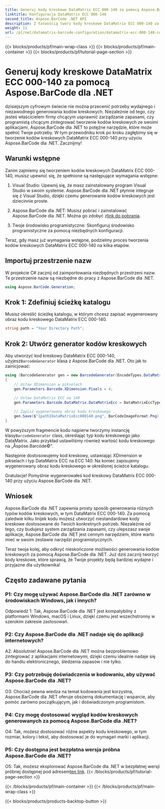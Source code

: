 ```yaml
---
title: Generuj kody kreskowe DataMatrix ECC 000-140 za pomocą Aspose.BarCode dla .NET
linktitle: Konfiguracja DataMatrix ECC 000-140
second_title: Aspose.BarCode .NET API
description: Z łatwością twórz kody kreskowe DataMatrix ECC 000-140 za pomocą Aspose.BarCode dla .NET. Zwiększ efektywność zarządzania zapasami i nie tylko.
weight: 11
url: /pl/net/datamatrix-barcode-configuration/datamatrix-ecc-000-140-configuration/
---
```


{{< blocks/products/pf/main-wrap-class >}}
{{< blocks/products/pf/main-container >}}
{{< blocks/products/pf/tutorial-page-section >}}

# Generuj kody kreskowe DataMatrix ECC 000-140 za pomocą Aspose.BarCode dla .NET

dzisiejszym cyfrowym świecie nie można przecenić potrzeby wydajnego i niezawodnego generowania kodów kreskowych. Niezależnie od tego, czy jesteś właścicielem firmy chcącym usprawnić zarządzanie zapasami, czy programistą chcącym zintegrować tworzenie kodów kreskowych ze swoimi aplikacjami, Aspose.BarCode dla .NET to potężne narzędzie, które może spełnić Twoje potrzeby. W tym przewodniku krok po kroku zagłębimy się w tworzenie kodów kreskowych DataMatrix ECC 000-140 przy użyciu Aspose.BarCode dla .NET. Zacznijmy!

## Warunki wstępne

Zanim zajmiemy się tworzeniem kodów kreskowych DataMatrix ECC 000-140, musisz upewnić się, że spełnione są następujące wymagania wstępne:

1. Visual Studio: Upewnij się, że masz zainstalowany program Visual Studio w swoim systemie. Aspose.BarCode dla .NET płynnie integruje się z Visual Studio, dzięki czemu generowanie kodów kreskowych jest dziecinnie proste.

2.  Aspose.BarCode dla .NET: Musisz pobrać i zainstalować Aspose.BarCode dla .NET. Można go zdobyć z[link do pobrania](https://releases.aspose.com/barcode/net/).

3. Twoje środowisko programistyczne: Skonfiguruj środowisko programistyczne za pomocą niezbędnych konfiguracji.

Teraz, gdy masz już wymagania wstępne, podzielmy proces tworzenia kodów kreskowych DataMatrix ECC 000-140 na kilka etapów.

## Importuj przestrzenie nazw

W projekcie C# zacznij od zaimportowania niezbędnych przestrzeni nazw. Te przestrzenie nazw są niezbędne do pracy z Aspose.BarCode dla .NET.

```csharp
using Aspose.BarCode.Generation;
```

## Krok 1: Zdefiniuj ścieżkę katalogu

Musisz określić ścieżkę katalogu, w którym chcesz zapisać wygenerowany obraz kodu kreskowego DataMatrix ECC 000-140.

```csharp
string path = "Your Directory Path";
```

## Krok 2: Utwórz generator kodów kreskowych

 Aby utworzyć kod kreskowy DataMatrix ECC 000-140, użyjesz`BarcodeGenerator` klasa z Aspose.BarCode dla .NET. Oto jak to zainicjować:

```csharp
using (BarcodeGenerator gen = new BarcodeGenerator(EncodeTypes.DataMatrix, "Åspóse.Barcóde©"))
{
    // Ustaw XDimension w pikselach
    gen.Parameters.Barcode.XDimension.Pixels = 4;
    
    // Ustaw DataMatrix ECC na 140
    gen.Parameters.Barcode.DataMatrix.DataMatrixEcc = DataMatrixEccType.Ecc140;

    // Zapisz wygenerowany obraz kodu kreskowego
    gen.Save($"{path}DataMatrixEcc000140.png", BarCodeImageFormat.Png);
}
```

 W powyższym fragmencie kodu najpierw tworzymy instancję klasy`BarcodeGenerator` class, określając typ kodu kreskowego jako DataMatrix. Jako przykład ustawiliśmy również wartość kodu kreskowego na „Åspóse.Barcóde©”.

Następnie dostosowujemy kod kreskowy, ustawiając XDimension w pikselach i typ DataMatrix ECC na ECC 140. Na koniec zapisujemy wygenerowany obraz kodu kreskowego w określonej ścieżce katalogu.

Gratulacje! Pomyślnie wygenerowałeś kod kreskowy DataMatrix ECC 000-140 przy użyciu Aspose.BarCode dla .NET.

## Wniosek

Aspose.BarCode dla .NET zapewnia prosty sposób generowania różnych typów kodów kreskowych, w tym DataMatrix ECC 000-140. Za pomocą zaledwie kilku linijek kodu możesz utworzyć niestandardowe kody kreskowe dostosowane do Twoich konkretnych potrzeb. Niezależnie od tego, czy budujesz system zarządzania zapasami, czy ulepszasz swoje aplikacje, Aspose.BarCode dla .NET jest cennym narzędziem, które warto mieć w swoim zestawie narzędzi programistycznych.

Teraz twoja kolej, aby odkryć nieskończone możliwości generowania kodów kreskowych za pomocą Aspose.BarCode dla .NET. Już dziś zacznij tworzyć kody kreskowe, które sprawią, że Twoje projekty będą bardziej wydajne i przyjazne dla użytkownika!

## Często zadawane pytania

### P1: Czy mogę używać Aspose.BarCode dla .NET zarówno w środowiskach Windows, jak i innych?

Odpowiedź 1: Tak, Aspose.BarCode dla .NET jest kompatybilny z platformami Windows, macOS i Linux, dzięki czemu jest wszechstronny w szerokim zakresie zastosowań.

### P2: Czy Aspose.BarCode dla .NET nadaje się do aplikacji internetowych?

A2: Absolutnie! Aspose.BarCode dla .NET można bezproblemowo zintegrować z aplikacjami internetowymi, dzięki czemu idealnie nadaje się do handlu elektronicznego, śledzenia zapasów i nie tylko.

### P3: Czy potrzebuję doświadczenia w kodowaniu, aby używać Aspose.BarCode dla .NET?

O3: Chociaż pewna wiedza na temat kodowania jest korzystna, Aspose.BarCode dla .NET oferuje obszerną dokumentację i wsparcie, aby pomóc zarówno początkującym, jak i doświadczonym programistom.

### P4: Czy mogę dostosować wygląd kodów kreskowych generowanych za pomocą Aspose.BarCode dla .NET?

O4: Tak, możesz dostosować różne aspekty kodu kreskowego, w tym rozmiar, kolory i tekst, aby dostosować je do wymagań marki i aplikacji.

### P5: Czy dostępna jest bezpłatna wersja próbna Aspose.BarCode dla .NET?

 O5: Tak, możesz eksplorować Aspose.BarCode dla .NET w bezpłatnej wersji próbnej dostępnej pod adresem[ten link](https://releases.aspose.com/).
{{< /blocks/products/pf/tutorial-page-section >}}

{{< /blocks/products/pf/main-container >}}
{{< /blocks/products/pf/main-wrap-class >}}

{{< blocks/products/products-backtop-button >}}
